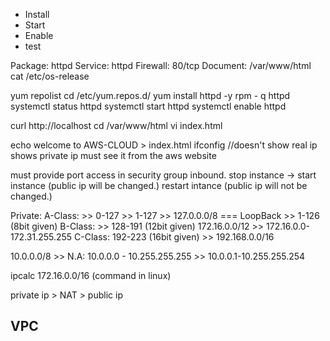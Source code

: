 - Install
- Start
- Enable
- test

Package: httpd
Service: httpd
Firewall: 80/tcp
Document: /var/www/html
cat /etc/os-release

yum repolist
cd /etc/yum.repos.d/
yum install httpd -y
rpm - q httpd
systemctl status httpd
systemctl start httpd
systemctl enable httpd

curl http://localhost
cd /var/www/html
vi index.html

echo welcome to AWS-CLOUD > index.html
ifconfig //doesn't show real ip shows private ip must see it from the aws website

must provide port access in security group inbound.
stop instance -> start instance (public ip will be changed.)
restart intance (public ip will not be changed.)

Private:
	A-Class: >> 0-127 >> 1-127 >> 127.0.0.0/8 === LoopBack >> 1-126 (8bit given) 
	B-Class:  >> 128-191 (12bit given) 172.16.0.0/12 >> 172.16.0.0-172.31.255.255
	C-Class: 192-223 (16bit given) >> 192.168.0.0/16

10.0.0.0/8 >>
N.A: 10.0.0.0 - 10.255.255.255 >> 10.0.0.1-10.255.255.254

ipcalc 172.16.0.0/16 (command in linux)

private ip > NAT > public ip



## VPC

